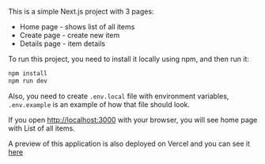 This is a simple Next.js project with 3 pages:
- Home page - shows list of all items
- Create page - create new item
- Details page - item details

To run this project, you need to install it locally using npm, and then run it:

```bash
npm install
npm run dev
```

Also, you need to create `.env.local` file with environment variables, `.env.example` is an example of how that file should look.

If you open [http://localhost:3000](http://localhost:3000) with your browser, you will see home page with List of all items.

A preview of this application is also deployed on Vercel and you can see it [here](https://list-app-gules.vercel.app/)

